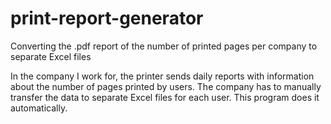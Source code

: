 # print-report-generator
Converting the .pdf report of the number of printed pages per company to separate Excel files

In the company I work for, the printer sends daily reports with information about the number of pages printed by users.
The company has to manually transfer the data to separate Excel files for each user. This program does it automatically.
